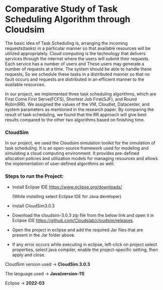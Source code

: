 # Comparative Study of Task Scheduling Algorithm through Cloudsim

The basic idea of Task Scheduling is, arranging the incoming requests(tasks) in a particular manner so that available resources will be utilized appropriately. Cloud computing is the technology that delivers services through the internet where the users will submit their requests. Each service has a number of users and These users may generate a number of requests at a time. The system should be able to handle these requests, So we schedule these tasks in a distributed manner so that no fault occurs and requests are distributed in an efficient manner to the available resources.

In our project, we implemented three task scheduling algorithms, which are First Come First Serve(FCFS), Shortest Job First(SJF), and Round Robin(RR). We assigned the values of the VM, Cloudlet, Datacenter, and system parameters as mentioned in the research paper. By comparing the result of task scheduling, we found that the RR approach will give best results compared to the other two algorithms based on finishing time.

### CloudSim

In our project, we used the Cloudsim simulation toolkit for the simulation of task scheduling.
It is an open-source framework used for modeling and simulating a cloud computing environment. It provides pre-defined allocation policies and utilization models for managing resources and allows the implementation of user-defined algorithms as well.

### Steps to run the Project:

* Install Eclipse IDE
https://www.eclipse.org/downloads/

   (While installing select Eclipse IDE for Java developer)
* Install CloudSim3.0.3
* Download the cloudsim-3.0.3 zip file from the below link and open it in Eclipse IDE
https://github.com/Cloudslab/cloudsim/releases.
* Open the project in eclipse and add the required Jar files that are present in the Jar folder above.
* If any error occurs while executing in eclipse, left-click on project select properties, select java compiler, enable the project-specific setting, then apply and close.

CloudSim version used → **CloudSim.3.0.3**

The language used → **Java(version-11)**

Eclipse → **2022-03**